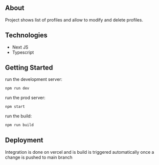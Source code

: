 ## About 
Project shows list of profiles and allow to modify and delete profiles.

## Technologies
* Next JS
* Typescript

## Getting Started

run the development server:

```bash
npm run dev
```
run the prod server:

```bash
npm start
```
run the build:

```bash
npm run build
```

## Deployment

Integration is done on vercel and is build is triggered automatically once a change is pushed to main branch
